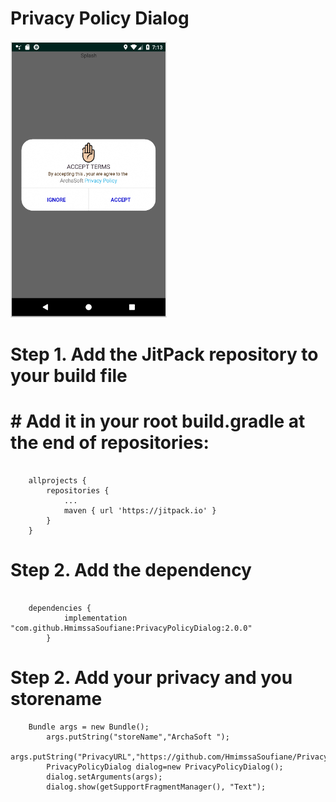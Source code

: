 # Privacy Policy Dialog

<img src="Capture.PNG" width="250" >

# Step 1. Add the JitPack repository to your build file</h1>
# # Add it in your root build.gradle at the end of repositories:
```

	allprojects {
		repositories {
			...
			maven { url 'https://jitpack.io' }
		}
	}
```

# Step 2. Add the dependency</h1>
```

	dependencies {
	        implementation "com.github.HmimssaSoufiane:PrivacyPolicyDialog:2.0.0"
		}
```
# Step 2. Add your privacy and you storename</h1>

```
 	Bundle args = new Bundle();
        args.putString("storeName","ArchaSoft ");
        args.putString("PrivacyURL","https://github.com/HmimssaSoufiane/PrivacyPolicyDialog");
        PrivacyPolicyDialog dialog=new PrivacyPolicyDialog();
        dialog.setArguments(args);
        dialog.show(getSupportFragmentManager(), "Text");
```
